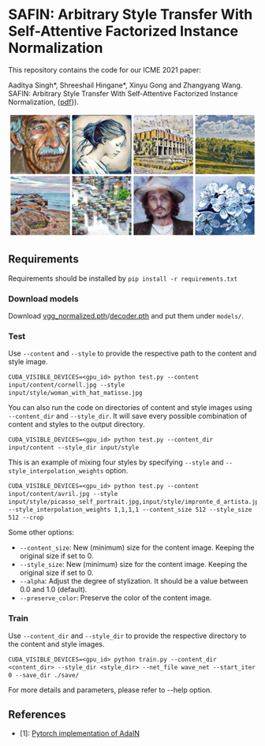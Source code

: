 # SAFIN: Arbitrary Style Transfer With Self-Attentive Factorized Instance Normalization

This repository contains the code for our ICME 2021 paper:

Aaditya Singh*, Shreeshail Hingane*, Xinyu Gong and Zhangyang Wang. SAFIN: Arbitrary Style Transfer With Self-Attentive Factorized Instance Normalization, {[pdf](https://aaditya-singh.github.io/data/SAFIN.pdf)}).

![Results](results.jpg)


## Requirements
Requirements should be installed by `pip install -r requirements.txt`

### Download models
Download [vgg_normalized.pth](https://www.dropbox.com/s/2elilhldqtqcumr/vgg_normalised.pth?dl=0)/[decoder.pth](https://www.dropbox.com/s/xveyz1yktk8s9l5/decoder.pth.tar?dl=0) and put them under `models/`.

### Test
Use `--content` and `--style` to provide the respective path to the content and style image.
```
CUDA_VISIBLE_DEVICES=<gpu_id> python test.py --content input/content/cornell.jpg --style input/style/woman_with_hat_matisse.jpg
```

You can also run the code on directories of content and style images using `--content_dir` and `--style_dir`. It will save every possible combination of content and styles to the output directory.
```
CUDA_VISIBLE_DEVICES=<gpu_id> python test.py --content_dir input/content --style_dir input/style
```

This is an example of mixing four styles by specifying `--style` and `--style_interpolation_weights` option.
```
CUDA_VISIBLE_DEVICES=<gpu_id> python test.py --content input/content/avril.jpg --style input/style/picasso_self_portrait.jpg,input/style/impronte_d_artista.jpg,input/style/trial.jpg,input/style/antimonocromatismo.jpg --style_interpolation_weights 1,1,1,1 --content_size 512 --style_size 512 --crop
```

Some other options:
* `--content_size`: New (minimum) size for the content image. Keeping the original size if set to 0.
* `--style_size`: New (minimum) size for the content image. Keeping the original size if set to 0.
* `--alpha`: Adjust the degree of stylization. It should be a value between 0.0 and 1.0 (default).
* `--preserve_color`: Preserve the color of the content image.


### Train
Use `--content_dir` and `--style_dir` to provide the respective directory to the content and style images.
```
CUDA_VISIBLE_DEVICES=<gpu_id> python train.py --content_dir <content_dir> --style_dir <style_dir> --net_file wave_net --start_iter 0 --save_dir ./save/
```

For more details and parameters, please refer to --help option.

## References
- [1]: [Pytorch implementation of AdaIN](https://github.com/naoto0804/pytorch-AdaIN)
